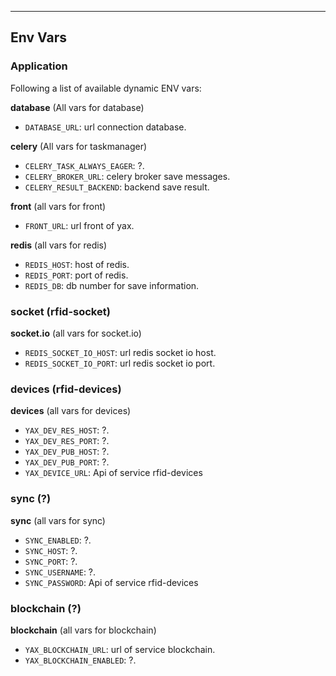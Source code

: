 <!-- Space: SlidesTemplate -->
<!-- Parent: Project -->
<!-- Title: Env Vars -->

<!-- Label: SlidesTemplate -->
<!-- Label: Project -->
<!-- Label: Env Vars -->
<!-- Include: docs/disclaimer.md -->
<!-- Include: ac:toc -->

---

## Env Vars

### Application

Following a list of available dynamic ENV vars:

**database** (All vars for database)

- `DATABASE_URL`: url connection database.

**celery** (All vars for taskmanager)

- `CELERY_TASK_ALWAYS_EAGER`: ?.
- `CELERY_BROKER_URL`: celery broker save messages.
- `CELERY_RESULT_BACKEND`: backend save result.

**front** (all vars for front)

- `FRONT_URL`: url front of yax.

**redis** (all vars for redis)

- `REDIS_HOST`: host of redis.
- `REDIS_PORT`: port of redis.
- `REDIS_DB`: db number for save information.

### socket (rfid-socket)

**socket.io** (all vars for socket.io)

- `REDIS_SOCKET_IO_HOST`: url redis socket io host.
- `REDIS_SOCKET_IO_PORT`: url redis socket io port.

### devices (rfid-devices)

**devices** (all vars for devices)

- `YAX_DEV_RES_HOST`: ?.
- `YAX_DEV_RES_PORT`: ?.
- `YAX_DEV_PUB_HOST`: ?.
- `YAX_DEV_PUB_PORT`: ?.
- `YAX_DEVICE_URL`: Api of service rfid-devices

### sync (?)

**sync** (all vars for sync)

- `SYNC_ENABLED`: ?.
- `SYNC_HOST`: ?.
- `SYNC_PORT`: ?.
- `SYNC_USERNAME`: ?.
- `SYNC_PASSWORD`: Api of service rfid-devices

### blockchain (?)

**blockchain** (all vars for blockchain)

- `YAX_BLOCKCHAIN_URL`: url of service blockchain.
- `YAX_BLOCKCHAIN_ENABLED`: ?.
